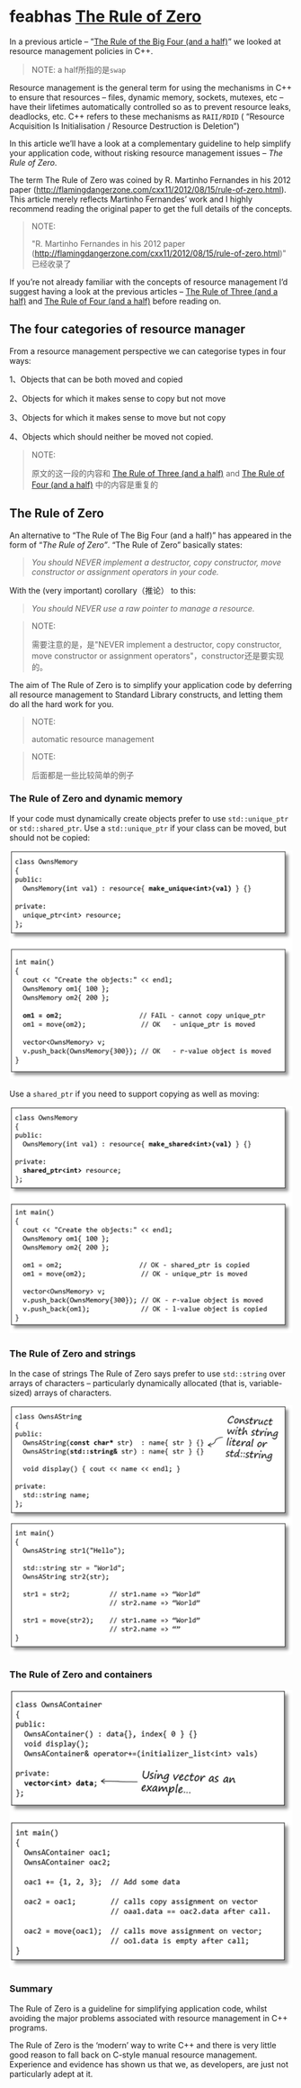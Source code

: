 # feabhas [The Rule of Zero](https://blog.feabhas.com/2015/01/the-rule-of-zero/) 

In a previous article – ”[The Rule of the Big Four (and a half)](https://blog.feabhas.com/2015/01/the-rule-of-the-big-four-and-a-half-move-semantics-and-resource-management/)” we looked at resource management policies in C++.

> NOTE: a half所指的是`swap`

Resource management is the general term for using the mechanisms in C++ to ensure that resources – files, dynamic memory, sockets, mutexes, etc – have their lifetimes automatically controlled so as to prevent resource leaks, deadlocks, etc. C++ refers to these mechanisms as `RAII/RDID` ( “Resource Acquisition Is Initialisation / Resource Destruction is Deletion”)

In this article we’ll have a look at a complementary guideline to help simplify your application code, without risking resource management issues – *The Rule of Zero*.

The term The Rule of Zero was coined by R. Martinho Fernandes in his 2012 paper (http://flamingdangerzone.com/cxx11/2012/08/15/rule-of-zero.html). This article merely reflects Martinho Fernandes’ work and I highly recommend reading the original paper to get the full details of the concepts.

> NOTE: 
>
> "R. Martinho Fernandes in his 2012 paper (http://flamingdangerzone.com/cxx11/2012/08/15/rule-of-zero.html)" 已经收录了
>
> 

If you’re not already familiar with the concepts of resource management I’d suggest having a look at the previous articles – [The Rule of Three (and a half)](https://blog.feabhas.com/2014/12/the-rule-of-the-big-three-and-a-half-resource-management-in-c/) and [The Rule of Four (and a half)](https://blog.feabhas.com/2015/01/the-rule-of-the-big-four-and-a-half-move-semantics-and-resource-management/) before reading on.

## The four categories of resource manager

From a resource management perspective we can categorise types in four ways:

1、Objects that can be both moved and copied

2、Objects for which it makes sense to copy but not move

3、Objects for which it makes sense to move but not copy

4、Objects which should neither be moved not copied.

> NOTE: 
>
> 原文的这一段的内容和  [The Rule of Three (and a half)](https://blog.feabhas.com/2014/12/the-rule-of-the-big-three-and-a-half-resource-management-in-c/) and [The Rule of Four (and a half)](https://blog.feabhas.com/2015/01/the-rule-of-the-big-four-and-a-half-move-semantics-and-resource-management/) 中的内容是重复的

## The Rule of Zero

An alternative to “The Rule of The Big Four (and a half)” has appeared in the form of “*The Rule of Zero”*. “The Rule of Zero” basically states:

> *You should NEVER implement a destructor, copy constructor, move constructor or assignment operators in your code.*

With the (very important) corollary（推论） to this:

> *You should NEVER use a raw pointer to manage a resource.*

> NOTE: 
>
> 需要注意的是，是"NEVER implement a destructor, copy constructor, move constructor or assignment operators"，constructor还是要实现的。

The aim of The Rule of Zero is to simplify your application code by deferring all resource management to Standard Library constructs, and letting them do all the hard work for you.

> NOTE: 
>
> automatic resource management

> NOTE: 
>
> 后面都是一些比较简单的例子

### The Rule of Zero and dynamic memory

If your code must dynamically create objects prefer to use `std::unique_ptr` or `std::shared_ptr`. Use a `std::unique_ptr` if your class can be moved, but should not be copied:

![](image6_thumb.png)

Use a `shared_ptr` if you need to support copying as well as moving:

![](image9_thumb.png)

### The Rule of Zero and strings

In the case of strings The Rule of Zero says prefer to use `std::string` over arrays of characters – particularly dynamically allocated (that is, variable-sized) arrays of characters.

![](image_thumb50.png)

### The Rule of Zero and containers

![](image_thumb51.png)

### Summary

The Rule of Zero is a guideline for simplifying application code, whilst avoiding the major problems associated with resource management in C++ programs.

The Rule of Zero is the ‘modern’ way to write C++ and there is very little good reason to fall back on C-style manual resource management. Experience and evidence has shown us that we, as developers, are just not particularly adept at it.